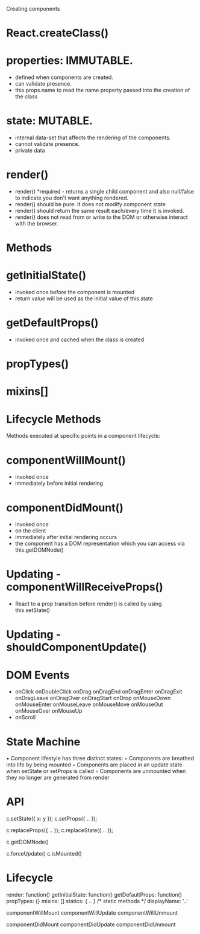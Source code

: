 Creating components

# React.createClass()

# properties: IMMUTABLE.

- defined when components are created.
- can validate presence.
- this.props.name to read the name property passed into the creation of the class

# state: MUTABLE.
- internal data-set that affects the rendering of the components.
- cannot validate presence.
- private data

 
# render()

- render() *required - returns a single child component and also null/false to indicate you don't want anything rendered. 
- render() should be pure: it does not modify component state
- render() should return the same result each/every time it is invoked. 
- render() does not read from or write to the DOM or otherwise interact with the browser. 

Methods
===

# getInitialState() 
- invoked once before the component is mounted
- return value will be used as the initial value of this.state

# getDefaultProps()
- invoked once and cached when the class is created

# propTypes()

# mixins[]

Lifecycle Methods
===

Methods executed at specific points in a component lifecycle: 

# componentWillMount()
- invoked once
- immediately before initial rendering

# componentDidMount()
- invoked once
- on the client
- immediately after initial rendering occurs
- the component has a DOM representation which you can access via this.getDOMNode()

# Updating - componentWillReceiveProps()
- React to a prop transition before render() is called by using this.setState()

# Updating - shouldComponentUpdate()


# DOM Events
- onClick onDoubleClick onDrag onDragEnd onDragEnter onDragExit onDragLeave
onDragOver onDragStart onDrop onMouseDown onMouseEnter onMouseLeave
onMouseMove onMouseOut onMouseOver onMouseUp
- onScroll


# State Machine
 •	Component lifestyle has three distinct states:
	 ◦	Components are breathed into life by being mounted
	 ◦	Components are placed in an update state when setState or setProps is called
	 ◦	Components are unmounted when they no longer are generated from render

# API

c.setState({ x: y });
c.setProps({ .. });

c.replaceProps({ .. });
c.replaceState({ .. });

c.getDOMNode()

c.forceUpdate()
c.isMounted()

# Lifecycle

render: function()
getInitialState: function()
getDefaultProps: function()
propTypes: {}
mixins: []
statics: { .. } /* static methods */
displayName: '..'

componentWillMount
componentWillUpdate
componentWillUnmount

componentDidMount
componentDidUpdate
componentDidUnmount